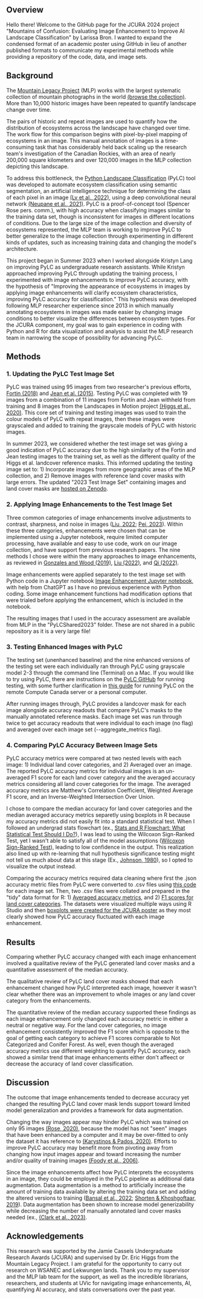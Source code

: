 ## Overview
Hello there! Welcome to the GitHub page for the JCURA 2024 project "Mountains of Confusion: Evaluating Image Enhancement to Improve AI Landscape Classification" by Larissa Bron. I wanted to expand the condensed format of an academic poster using GitHub in lieu of another published formats to communicate my experimental methods while providing a repository of the code, data, and image sets. 

## Background
The [Mountain Legacy Project](https://mountainlegacy.ca/about) (MLP) works with the largest systematic collection of mountain photographs in the world [(browse the collection)](https://explore.mountainlegacy.ca/). More than 10,000 historic images have been repeated to quantify landscape change over time. 

The pairs of historic and repeat images are used to quantify how the distribution of ecosystems across the landscape have changed over time. The work flow for this comparison begins with pixel-by-pixel mapping of ecosystems in an image. This manual annotation of images is a time-consuming task that has considerably held back scaling up the research team's investigation of the Canadian Rockies, with an area of nearly 200,000 square kilometers and over 120,000 images in the MLP collection depicting this landscape. 

To address this bottleneck, the [Python Landscape Classification](https://github.com/scrose/pylc) (PyLC) tool was developed to automate ecosystem classification using semantic segmentation, an artificial intelligence technique for determining the class of each pixel in an image [(Lv et al., 2022)](https://www.frontiersin.org/articles/10.3389/fevo.2023.1201125/full), using a deep convolutional neural network [(Neupane et al., 2021)](https://www.mdpi.com/2072-4292/13/4/808). PyLC is a proof-of-concept tool (Spencer Rose pers. comm.), with high accuracy when classifying images similar to the training data set, though is inconsistent for images in different locations of conditions. Due to the large size of the image collection and diversity of ecosystems represented, the MLP team is working to improve PyLC to better generalize to the image collection through experimenting in different kinds of updates, such as increasing training data and changing the model's architecture.  

This project began in Summer 2023 when I worked alongside Kristyn Lang on improving PyLC as undergraduate research assistants. While Kristyn approached improving PyLC through updating the training process, I experimented with image enhancements to improve PyLC accuracy, with the hypothesis of "Improving the appearance of ecosystems in images by applying image enhancements will clarify ecosystem characteristics, improving PyLC accuracy for classification." This hypothesis was developed following MLP researcher experience since 2013 in which manually annotating ecosystems in images was made easier by changing image conditions to better visualize the differences between ecosystem types. For the JCURA component, my goal was to gain experience in coding with Python and R for data visualization and analysis to assist the MLP research team in narrowing the scope of possibility for advancing PyLC. 

## Methods

### 1. Updating the PyLC Test Image Set
PyLC was trained using 95 images from two researcher's previous efforts, [Fortin (2018)](https://dspace.library.uvic.ca/items/0a911eb0-53bf-4a82-a75a-8b6949c28edd) and [Jean et al. (2015)](https://ieeexplore.ieee.org/document/7045940). Testing PyLC was completed with 19 images from a combination of 11 images from Fortin and Jean withheld from training and 8 images from the Landscapes in Motion project [(Higgs et al., 2020)](https://friresearch.ca/publications/advances-visual-applications-visualizing-quantifying-landscape-change-sw-alberta-using). This core set of training and testing images was used to train the colour models of PyLC with repeat images, then these images were grayscaled and added to training the grayscale models of PyLC with historic images. 

In summer 2023, we considered whether the test image set was giving a good indication of PyLC accuracy due to the high similarity of the Fortin and Jean testing images to the training set, as well as the different quality of the Higgs et al. landcover reference masks. This informed updating the testing image set to: 1) Incorporate images from more geographic areas of the MLP collection, and 2) Remove images with reference land cover masks with large errors. The updated "2023 Test Image Set" containing images and land cover masks are [hosted on Zenodo](https://zenodo.org/records/10827942?token=eyJhbGciOiJIUzUxMiJ9.eyJpZCI6ImQxZmJjNThlLTBhYmMtNDFlNC1hNzEyLTRmN2Q5ZDBmYjk0NCIsImRhdGEiOnt9LCJyYW5kb20iOiJiMzBkZDJiOGRiOTE1YjQ3NmQ1YzlmYjE4ZWI0YjhmOSJ9.pIpAVBCVxQtuO7YLUgFzyJqd7uvoYQ80QfVYuiDsXcXl5Kbmhhr6bybNTYg-6S0n2dsBEUZjGR-lR6-2Vr1ZOA). 

### 2. Applying Image Enhancements to the Test Image Set
Three common categories of image enhancements involve adjustments to contrast, sharpness, and noise in images ([Liu, 2022](https://www.sciencedirect.com/science/article/abs/pii/S1051200422001646#se0070); [Pei, 2023](https://www.sciencedirect.com/science/article/pii/S0264127523005014#b0140)). Within these three categories, enhancements were chosen that can be implemented using a Jupyter notebook, require limited computer processing, have available and easy to use code, work on our image collection, and have support from previous research papers. The nine methods I chose were within the many approaches to image enhancements, as reviewed in [Gonzales and Wood (2019)](https://dl.icdst.org/pdfs/files4/01c56e081202b62bd7d3b4f8545775fb.pdf), [Liu (2022)](https://www.sciencedirect.com/science/article/abs/pii/S1051200422001646#se0070), and [Qi (2022)](https://link.springer.com/article/10.1007/s11831-021-09587-6). 

Image enhancements were applied separately to the test image set with Python code in a Jupyter notebook [Image Enhancement Jupyter notebook](https://github.com/larissaissabron/JCURA_PyLC_2024/blob/main/JCURA2024_ImageEnhancementCode.ipynb), with help from ChatGPT as I have no previous experience with Python coding. Some image enhancement functions had modification options that were trialed before applying the enhancement, which is included in the notebook. 

The resulting images that I used in the accuracy assessment are available from MLP in the "PyLCShared2023" folder. These are not shared in a public repository as it is a very large file!

### 3. Testing Enhanced Images with PyLC
The testing set (unenhanced baseline) and the nine enhanced versions of the testing set were each individually ran through PyLC using grayscale model 2-3 through the command line (Terminal) on a Mac. If you would like to try using PyLC, there are instructions on the [PyLC GitHub](https://github.com/scrose/pylc) for running testing, with some further clarification in [this guide](https://github.com/larissaissabron/JCURA_PyLC_2024/blob/main/Guide_PyLC%20Testing%20and%20Training.pdf) for running PyLC on the remote Compute Canada server or a personal computer. 

After running images through, PyLC provides a landcover mask for each image alongside accuracy readouts that compare PyLC's masks to the manually annotated reference masks. Each image set was run through twice to get accuracy readouts that were individual to each image (no flag) and averaged over each image set (--aggregate_metrics flag). 

### 4. Comparing PyLC Accuracy Between Image Sets
PyLC accuracy metrics were compared at two nested levels with each image: 1) Individual land cover categories, and 2) Averaged over an image. The reported PyLC accuracy metrics for individual images is an un-averaged F1 score for each land cover category and the averaged accuracy metrics considering all land cover categories for the image. The averaged accuracy metrics are Matthew's Correlation Coefficient, Weighted Average F1 score, and an Inverse-Weighted Intersection Over Union. 

I chose to compare the median accuracy for land cover categories and the median averaged accuracy metrics separetly using boxplots in R because my accuracy metrics did not easily fit into a standard statistical test. When I followed an undergrad stats flowchart (ex., [Stats and R Flowchart: What Statistical Test Should I Do?](https://statsandr.com/blog/what-statistical-test-should-i-do/)), I was lead to using the Wilcoxon Sign-Ranked Test, yet I wasn't able to satisfy all of the model assumptions ([Wilcoxon Sign-Ranked Test](https://pythonfordatascienceorg.wordpress.com/wilcoxon-sign-ranked-test-python/)), leading to low confidence in the output. This realization also lined up with re-learning that null hypothesis significance testing might not tell us much about data at this stage (Ex., [Johnson, 1980](https://www.jstor.org/stable/3802789)), so I opted to visualize the output instead. 

Comparing the accuracy metrics required data cleaning where first the .json accuracy metric files from PyLC were converted to .csv files using [this code](https://github.com/larissaissabron/JCURA_PyLC_2024/blob/main/JCURA2024_PyLCAccuracy_JSONtoCSV.ipynb) for each image set. Then, two .csv files were collated and prepared in the "tidy" data format for R: 1) [Averaged accuracy metrics](https://github.com/larissaissabron/JCURA_PyLC_2024/blob/main/image_mcc_wmf1_iwmiou.csv), and 2) [F1 scores for land cover categories](https://github.com/larissaissabron/JCURA_PyLC_2024/blob/main/img_en_lccf1.csv). The datasets were visualized multiple ways using R Studio and then [boxplots were created for the JCURA poster](https://github.com/larissaissabron/JCURA_PyLC_2024/blob/main/JCURA2024_BoxplotsRScript.R) as they most clearly showed how PyLC accuracy fluctuated with each image enhancement. 

## Results
Comparing whether PyLC accuracy changed with each image enhancement involved a qualitative review of the PyLC generated land cover masks and a quantitative assessment of the median accuracy. 

The qualitative review of PyLC land cover masks showed that each enhancement changed how PyLC interpreted each image, however it wasn't clear whether there was an improvement to whole images or any land cover category from the enhancements. 

The quantitative review of the median accuracy supported these findings as each image enhancement only changed each accuracy metric in either a neutral or negative way. For the land cover categories, no image enhancement consistently improved the F1 score which is opposite to the goal of getting each category to achieve F1 scores comparable to Not Categorized and Conifer Forest. As well, even though the averaged accuracy metrics use different weighting to quantify PyLC accuracy, each showed a similar trend that image enhancements either don't affeect or decrease the accuracy of land cover classification. 

## Discussion 
The outcome that image enhancements tended to decrease accuracy yet changed the resulting PyLC land cover mask lends support toward limited model generalization and provides a framework for data augmentation. 

Changing the way images appear may hinder PyLC which was trained on only 95 images [(Rose, 2020)](https://github.com/scrose/pylc), because the model has not "seen" images that have been enhanced by a computer and it may be over-fitted to only the dataset it has reference to [(Karystinos & Pados, 2020)](https://ieeexplore.ieee.org/document/870038). Efforts to improve PyLC accuracy may benefit more from pivoting away from changing how input images appear and toward increasing the number and/or quality of training images [(Foody et al., 2006)](https://www.sciencedirect.com/science/article/pii/S0034425706001234). 

Since the image enhancements affect how PyLC interprets the ecosystems in an image, they could be employed in the PyLC pipeline as additional data augmentation. Data augmentation is a method to artificially increase the amount of training data available by altering the training data set and adding the altered versions to training ([Bansal et al., 2022](https://dl.acm.org/doi/10.1145/3502287); [Shorten & Khoshgoftaar, 2019](https://journalofbigdata.springeropen.com/articles/10.1186/s40537-019-0197-0)). Data augmentation has been shown to increase model generizability while decreasing the number of manually annotated land cover masks needed (ex., [(Clark et al., 2023)](https://www.mdpi.com/2073-445X/12/7/1268). 

## Acknowledgements
This research was supported by the Jamie Cassels Undergraduate Research Awards (JCURA) and supervised by Dr. Eric Higgs from the Mountain Legacy Project. I am grateful for the opportunity to carry out research on WSANEC and Lekwungen lands. Thank you to my supervisor and the MLP lab team for the support, as well as the incredible librarians, researchers, and students at UVic for navigating image enhancements, AI, quantifying AI accuracy, and stats conversations over the past year. 
